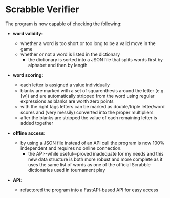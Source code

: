 # Scrabble Verifier
The program is now capable of checking the following:
 
  - **word validity**:
    - whether a word is too short or too long to be a valid move in the game
    - whether or not a word is listed in the dictionary
	    - the dictionary is sorted into a JSON file that splits words first by alphabet and then by length

  - **word scoring**:
    - each letter is assigned a value individually
    - blanks are marked with a set of squarenthesis around the letter (e.g. [w]) and are automatically stripped from the word using regular expressions as blanks are worth zero points
    - with the right tags letters can be marked as double/triple letter/word scores and (very messily) converted into the proper multipliers
    - after the blanks are stripped the value of each remaining letter is added together

  - **offline access**:
    - by using a JSON file instead of an API call the program is now 100% independent and requires no online connection.
	    - the API--while useful--proved inadequate for my needs and this new data structure is both more robust and more complete as it uses the same list of words as one of the official Scrabble dictionaries used in tournament play

  - **API**:
	- refactored the program into a FastAPI-based API for easy access
